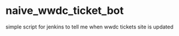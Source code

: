 naive_wwdc_ticket_bot
=====================

simple script for jenkins to tell me when wwdc tickets site is updated